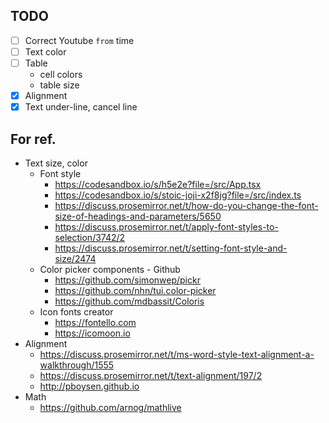 ## TODO

* [ ] Correct Youtube `from` time
* [ ] Text color
* [ ] Table
    * cell colors
    * table size
* [x] Alignment
* [x] Text under-line, cancel line

## For ref.

* Text size, color
    * Font style
        * https://codesandbox.io/s/h5e2e?file=/src/App.tsx
        * https://codesandbox.io/s/stoic-joji-x2f8jg?file=/src/index.ts
        * https://discuss.prosemirror.net/t/how-do-you-change-the-font-size-of-headings-and-parameters/5650
        * https://discuss.prosemirror.net/t/apply-font-styles-to-selection/3742/2
        * https://discuss.prosemirror.net/t/setting-font-style-and-size/2474
    * Color picker components - Github
        * https://github.com/simonwep/pickr
        * https://github.com/nhn/tui.color-picker
        * https://github.com/mdbassit/Coloris
    * Icon fonts creator
        * https://fontello.com
        * https://icomoon.io
* Alignment
    * https://discuss.prosemirror.net/t/ms-word-style-text-alignment-a-walkthrough/1555
    * https://discuss.prosemirror.net/t/text-alignment/197/2
    * http://pboysen.github.io
* Math
    * https://github.com/arnog/mathlive
